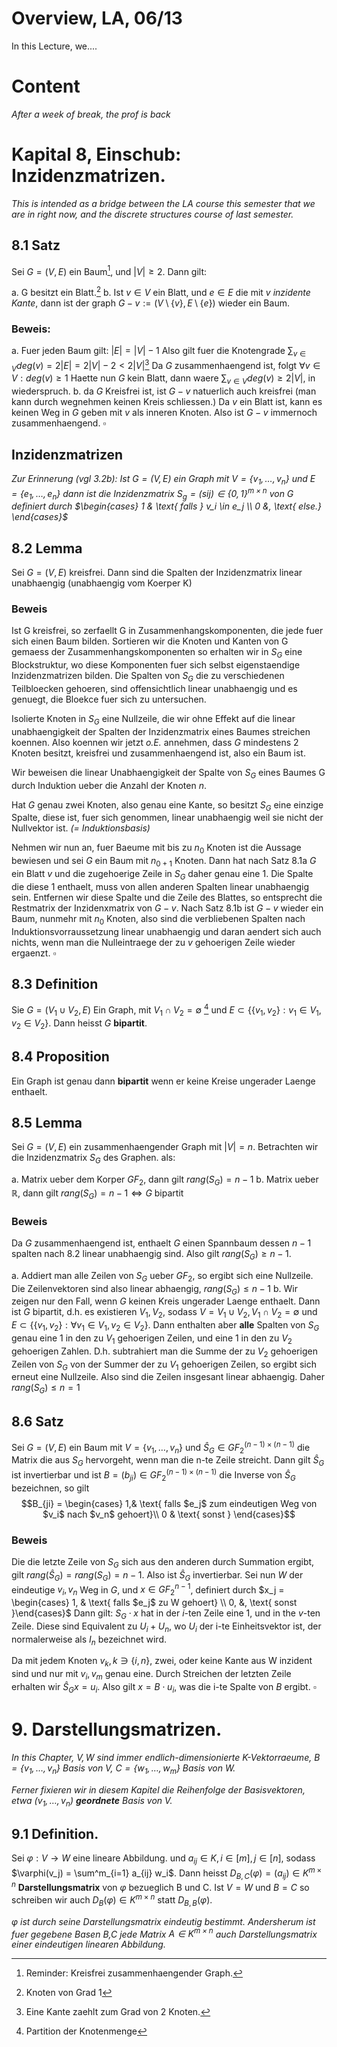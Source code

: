 # Overview, LA, 06/13
In this Lecture, we.... 

# Content
_After a week of break, the prof is back_ 

# Kapital 8, Einschub: Inzidenzmatrizen.
_This is intended as a bridge between the LA course this semester that we are
in right now, and the discrete structures course of last semester._ 

## 8.1 Satz
Sei $G=(V,E)$ ein Baum[^1], und $|V| \geq 2$. Dann gilt: 

a. G besitzt ein Blatt.[^2]
b. Ist $v \in V$ ein Blatt, und $e\in E$ die mit $v$ _inzidente Kante_, dann
   ist der graph $G-v := (V\setminus \{v\}, E\setminus\{e\})$ wieder ein Baum. 

### Beweis: 

a. Fuer jeden Baum gilt: $|E| = |V| - 1$ Also gilt fuer die Knotengrade
$\sum_{v\in V} deg(v) = 2 |E| = 2|V| - 2 < 2|V|$[^3]
   Da $G$ zusammenhaengend ist, folgt $\forall v \in V: deg(v) \geq 1$ Haette
   nun $G$ kein Blatt, dann waere $\sum_{v\in V} deg(v) \geq 2|V|$, in
   wiederspruch.
b. da $G$ Kreisfrei ist, ist $G-v$ natuerlich auch kreisfrei (man kann durch
   wegnehmen keinen Kreis schliessen.) Da $v$ ein Blatt ist, kann es keinen Weg
   in $G$ geben mit $v$ als inneren Knoten. Also ist $G-v$ immernoch
   zusammenhaengend. $\square$ 

## Inzidenzmatrizen
_Zur Erinnerung (vgl 3.2b): Ist $G=(V,E)$ ein Graph mit $V = \{ v_1,\dots,
v_n\}$ und $E = \{e_1, \dots, e_n\}$ dann ist die Inzidenzmatrix $S_g =
(sij) \in \{0,1\}^{m\times n}$ von G definiert durch $\begin{cases} 1 &
\text{ falls } v_i \in e_j \\ 0 &, \text{ else.} \end{cases}$_

## 8.2 Lemma
Sei $G=(V,E)$ kreisfrei. Dann sind die Spalten der Inzidenzmatrix linear
unabhaengig (unabhaengig vom Koerper K)

### Beweis
Ist G kreisfrei, so zerfaellt G in Zusammenhangskomponenten, die jede fuer sich
einen Baum bilden. Sortieren wir die Knoten und Kanten von G gemaess der
Zusammenhangskomponenten so erhalten wir in $S_G$ eine Blockstruktur, wo diese
Komponenten fuer sich selbst eigenstaendige Inzidenzmatrizen bilden. Die
Spalten von $S_G$ die zu verschiedenen Teilbloecken gehoeren, sind
offensichtlich linear unabhaengig und es genuegt, die Bloekce fuer sich zu
untersuchen. 

Isolierte Knoten in $S_G$ eine Nullzeile, die wir ohne Effekt auf die linear
unabhaengigkeit der Spalten der Inzidenzmatrix eines Baumes streichen koennen.
Also koennen wir jetzt _o.E._ annehmen, dass $G$ mindestens 2 Knoten besitzt,
kreisfrei und zusammenhaengend ist, also ein Baum ist. 

Wir beweisen die linear Unabhaengigkeit der Spalte von $S_G$ eines Baumes G
durch Induktion ueber die Anzahl der Knoten $n$.

Hat $G$ genau zwei Knoten, also genau eine Kante, so besitzt $S_G$ eine einzige
Spalte, diese ist, fuer sich genommen, linear unabhaengig weil sie nicht der
Nullvektor ist. _(= Induktionsbasis)_ 

Nehmen wir nun an, fuer Baeume mit bis zu $n_0$ Knoten ist die Aussage
bewiesen und sei $G$ ein Baum mit $n_{0+1}$ Knoten. Dann hat nach Satz 8.1a $G$
ein Blatt $v$ und die zugehoerige Zeile in $S_G$  daher genau eine 1. Die
Spalte die diese 1 enthaelt, muss von allen anderen Spalten linear unabhaengig
sein. Entfernen wir diese Spalte und die Zeile des Blattes, so entsprecht die
Restmatrix der Inzidenxmatrix von $G-v$. Nach Satz 8.1b ist $G-v$ wieder ein
Baum, nunmehr mit $n_0$ Knoten, also sind die verbliebenen Spalten nach
Induktionsvorraussetzung linear unabhaengig und daran aendert sich auch nichts,
wenn man die Nulleintraege der zu $v$ gehoerigen Zeile wieder ergaenzt.
$\square$ 

## 8.3 Definition
Sie $G = (V_1 \cup V_2, E)$ Ein Graph, mit $V_1 \cap V_2 = \emptyset$ [^4] und
$E \subset \{\{v_1, v_2\} : v_1\in V_1, v_2\in V_2\}$. Dann heisst $G$
**bipartit**. 

## 8.4 Proposition
Ein Graph ist genau dann **bipartit** wenn er keine Kreise ungerader Laenge
enthaelt.  

## 8.5 Lemma
Sei $G=(V,E)$ ein zusammenhaengender Graph mit $|V| =n$. Betrachten wir die
Inzidenzmatrix $S_G$ des Graphen. als: 

a. Matrix ueber dem Korper $GF_2$, dann gilt $rang(S_G) = n - 1$ 
b. Matrix ueber $\mathbb{R}$, dann gilt $rang(S_G) = n - 1 \iff G \text{
bipartit}$

### Beweis
Da $G$ zusammenhaengend ist, enthaelt $G$ einen Spannbaum dessen $n-1$ spalten
nach 8.2 linear unabhaengig sind. Also gilt $rang(S_G) \geq n-1$. 

a. Addiert man alle Zeilen von $S_G$ ueber $GF_2$, so ergibt sich eine
   Nullzeile. Die Zeilenvektoren sind also linear abhaengig, $rang(S_G) \leq
   n-1$ 
b. Wir zeigen nur den Fall, wenn $G$ keinen Kreis ungerader Laenge enthaelt.
   Dann ist $G$ bipartit, d.h. es existieren $V_1, V_2$, sodass $V=V_1 \cup
   V_2, V_1 \cap V_2 = \emptyset$ und $E \subset \{\{v_1, v_2\} : \forall v_1
   \in V_1, v_2 \in V_2\}$. Dann enthalten aber **alle** Spalten von $S_G$
   genau eine 1 in den zu $V_1$ gehoerigen Zeilen, und eine 1 in den zu $V_2$
   gehoerigen Zahlen.  D.h. subtrahiert man die Summe der zu $V_2$ gehoerigen
   Zeilen von $S_G$ von der Summer der zu $V_1$ gehoerigen Zeilen, so ergibt
   sich erneut eine Nullzeile. Also sind die Zeilen insgesant linear abhaengig. 
   Daher $rang(S_G) \leq n=1$ 


## 8.6 Satz
Sei $G=(V,E)$ ein Baum mit $V = \{v_1, \dots, v_n\}$ und $\hat{S}_G \in
GF_2^{(n-1)\times (n-1)}$ die Matrix die aus $S_G$ hervorgeht, wenn man die
n-te Zeile streicht. Dann gilt $\hat{S}_G$ ist invertierbar und ist
$B=(b_{ji}) \in GF_2^{(n-1)\times (n-1)}$ die Inverse von $\hat{S}_G$
bezeichnen, so gilt 
$$B_{ji} = \begin{cases} 1,&  \text{ falls $e_j$ zum eindeutigen Weg von $v_i$
nach $v_n$ gehoert}\\ 0 & \text{ sonst } \end{cases}$$

### Beweis
Die die letzte Zeile von $S_G$ sich aus den anderen durch Summation ergibt,
gilt $rang(\hat{S}_G) = rang(S_G) = n-1$. Also ist $\hat{S}_G$ invertierbar.
Sei nun $W$ der eindeutige $v_i, v_n$ Weg in $G$, und $x\in GF_2^{n-1}$,
definiert durch $x_j = \begin{cases} 1, & \text{ falls $e_j$ zu W gehoert} \\ 0,
&, \text{ sonst }\end{cases}$ Dann gilt: $S_G \cdot x$ hat in der $i$-ten Zeile
eine 1, und in the $v$-ten Zeile. Diese sind Equivalent zu $U_i + U_n$, wo
$U_i$ der i-te Einheitsvektor ist, der normalerweise als $I_n$ bezeichnet wird. 

Da mit jedem Knoten $v_k, k \ni \{i,n\}$, zwei, oder keine Kante aus W inzident
sind und nur mit $v_i, v_m$ genau eine. Durch Streichen der letzten Zeile
erhalten wir $\hat{S}_G x = u_i$. Also gilt $x = B \cdot u_i$, was die i-te
Spalte von $B$ ergibt. $\square$ 

# 9. Darstellungsmatrizen. 
_In this Chapter, $V,W$ sind immer endlich-dimensionierte K-Vektorraeume,
$B=\{v_1, \dots, v_n\}$ Basis von V, $C=\{w_1, \dots, w_m\}$ Basis von W._

_Ferner fixieren wir in diesem Kapitel die Reihenfolge der Basisvektoren, etwa
$(v_1, \dots, v_n)$ **geordnete** Basis von V._ 

## 9.1 Definition. 
Sei $\varphi: V\to W$ eine lineare Abbildung. und $a_{ij} \in K, i \in [m],
j\in [n]$, sodass $\varphi(v_j) = \sum^m_{i=1} a_{ij} w_i$. Dann heisst
$D_{B,C}(\varphi) = (a_{ij}) \in K^{m\times n}$ **Darstellungsmatrix** von
$\varphi$ bezueglich B und C. Ist $V=W$ und $B=C$ so schreiben wir auch
$D_B(\varphi) \in K^{m\times n}$ statt $D_{B,B}(\varphi)$. 

_$\varphi$ ist durch seine Darstellungsmatrix eindeutig bestimmt. Andersherum
ist fuer gegebene Basen B,C jede Matrix $A\in K^{m\times n}$ auch
Darstellungsmatrix einer eindeutigen linearen Abbildung._

[^1]: Reminder: Kreisfrei zusammenhaengender Graph. 
[^2]: Knoten von Grad 1
[^3]: Eine Kante zaehlt zum Grad von 2 Knoten.
[^4]: Partition der Knotenmenge

